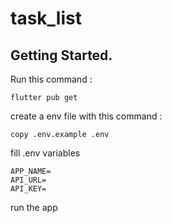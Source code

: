 # task_list

## Getting Started.

Run this command :

`flutter pub get`

create a env file with this command : 

`copy .env.example .env`

fill .env variables

~~~
APP_NAME= 
API_URL=
API_KEY=
~~~

run the app